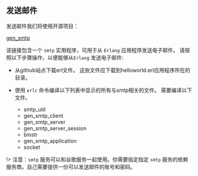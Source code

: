 ## 发送邮件


发送邮件我们将使用开源项目：

[gen_smtp](https://github.com/gen-smtp/gen_smtp)

该链接包含一个 `smtp` 实用程序，可用于从 `Erlang` 应用程序发送电子邮件。
请按照以下步骤操作，以便能够从`Erlang` 发送电子邮件:

- 从github站点下载erl文件。
这些文件应下载到helloworld.erl应用程序所在的目录。

- 使用 `erlc` 命令编译以下列表中显示的所有与smtp相关的文件。
需要编译以下文件。
  - smtp_util
  - gen_smtp_client
  - gen_smtp_server
  - gen_smtp_server_session
  - binstr
  - gen_smtp_application
  - socket

!> 注意：`smtp` 服务可以和谷歌服务一起使用。你需要指定指定 `smtp` 服务的依赖服务商。自己需要提供一份可以发送邮件的账号和密码。
